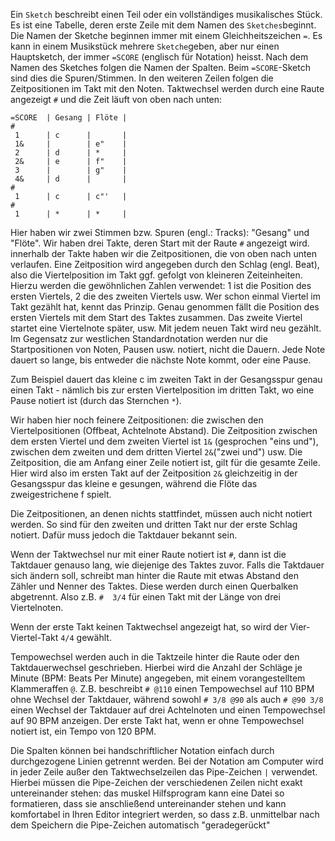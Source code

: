 Ein `Sketch` beschreibt einen Teil oder ein vollständiges musikalisches Stück. Es ist eine Tabelle,
deren erste Zeile mit dem Namen des `Sketches`beginnt. Die Namen der Sketche beginnen immer mit einem 
Gleichheitszeichen `=`.
Es kann in einem Musikstück mehrere `Sketche`geben, aber nur einen Hauptsketch, der immer `=SCORE` (englisch
für Notation) heisst.
Nach dem Namen des Sketches folgen die Namen der Spalten. Beim `=SCORE`-Sketch sind dies die Spuren/Stimmen. 
In den weiteren Zeilen folgen die Zeitpositionen im Takt mit den Noten. Taktwechsel werden durch eine Raute
angezeigt `#` und die Zeit läuft von oben nach unten:

```
=SCORE  | Gesang | Flöte |
#
 1      | c      |       |
 1&     |        | e"    |
 2      | d      | *     |
 2&     | e      | f"    |
 3      |        | g"    |
 4&     | d      |       |
#
 1      | c      | c"'   |
#
 1      | *      | *     |
```

Hier haben wir zwei Stimmen bzw. Spuren (engl.: Tracks): "Gesang" und "Flöte". Wir haben drei Takte, deren Start mit 
der Raute `#` angezeigt wird. innerhalb der Takte haben wir die Zeitpositionen, die von oben nach unten verlaufen.
Eine Zeitposition wird angegeben durch den Schlag (engl. Beat), also die Viertelposition im Takt ggf. gefolgt von kleineren
Zeiteinheiten. Hierzu werden die gewöhnlichen Zahlen verwendet: 1 ist die Position des ersten Viertels, 2 die des zweiten
Viertels usw. Wer schon einmal Viertel im Takt gezählt hat, kennt das Prinzip. Genau genommen fällt die Position des ersten
Viertels mit dem Start des Taktes zusammen. Das zweite Viertel startet eine Viertelnote später, usw.
Mit jedem neuen Takt wird neu gezählt. Im Gegensatz zur westlichen Standardnotation werden nur die Startpositionen
von Noten, Pausen usw. notiert, nicht die Dauern. Jede Note dauert so lange, bis entweder die nächste Note
kommt, oder eine Pause.

Zum Beispiel dauert das kleine c im zweiten Takt in der Gesangsspur genau einen Takt - nämlich bis zur ersten Viertelposition
im dritten Takt, wo eine Pause notiert ist (durch das Sternchen `*`). 

Wir haben hier noch feinere Zeitpositionen: die zwischen den Viertelpositionen (Offbeat, Achtelnote Abstand). 
Die Zeitposition zwischen dem ersten Viertel und dem zweiten Viertel ist `1&` (gesprochen "eins und"), 
zwischen dem zweiten und dem dritten Viertel `2&`("zwei und") usw. 
Die Zeitposition, die am Anfang einer Zeile notiert ist, gilt für die gesamte Zeile.
Hier wird also im ersten Takt auf der Zeitposition `2&` gleichzeitig in der Gesangsspur das kleine e gesungen, während
die Flöte das zweigestrichene f spielt.

Die Zeitpositionen, an denen nichts stattfindet, müssen auch nicht notiert werden. So sind für den zweiten und dritten
Takt nur der erste Schlag notiert. Dafür muss jedoch die Taktdauer bekannt sein.

Wenn der Taktwechsel nur mit einer Raute notiert ist `#`, dann ist die Taktdauer genauso lang, wie diejenige des Taktes
zuvor. Falls die Taktdauer sich ändern soll, schreibt man hinter die Raute mit etwas Abstand den Zähler und Nenner des Taktes.
Diese werden durch einen Querbalken abgetrennt. Also z.B. `#  3/4` für einen Takt mit der Länge von drei Viertelnoten.

Wenn der erste Takt keinen Taktwechsel angezeigt hat, so wird der Vier-Viertel-Takt `4/4` gewählt.

Tempowechsel werden auch in die Taktzeile hinter die Raute oder den Taktdauerwechsel geschrieben. Hierbei wird die Anzahl der Schläge
je Minute (BPM: Beats Per Minute) angegeben, mit einem vorangestelltem Klammeraffen `@`. Z.B. beschreibt `# @110` einen Tempowechsel
auf 110 BPM ohne Wechsel der Taktdauer, während sowohl `# 3/8 @90` als auch `# @90 3/8` einen Wechsel der Taktdauer auf drei Achtelnoten
und einen Tempowechsel auf 90 BPM anzeigen. Der erste Takt hat, wenn er ohne Tempowechsel notiert ist, ein Tempo von 120 BPM.

Die Spalten können bei handschriftlicher Notation einfach durch durchgezogene Linien getrennt werden. Bei der Notation am Computer
wird in jeder Zeile außer den Taktwechselzeilen das Pipe-Zeichen `|` verwendet. Hierbei müssen die Pipe-Zeichen der verschiedenen
Zeilen nicht exakt untereinander stehen: das muskel Hilfsprogram kann eine Datei so formatieren, dass sie anschließend untereinander
stehen und kann komfortabel in Ihren Editor integriert werden, so dass z.B. unmittelbar nach dem Speichern die Pipe-Zeichen automatisch
"geradegerückt"
